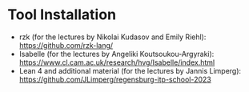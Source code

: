 # Tool Installation #

* rzk (for the lectures by Nikolai Kudasov and Emily Riehl): <a href="https://github.com/rzk-lang/">https://github.com/rzk-lang/</a>
* Isabelle (for the lectures by Angeliki Koutsoukou-Argyraki): <a href="https://www.cl.cam.ac.uk/research/hvg/Isabelle/index.html">https://www.cl.cam.ac.uk/research/hvg/Isabelle/index.html</a>
* Lean 4 and additional material (for the lectures by Jannis Limperg): <a href="https://github.com/JLimperg/regensburg-itp-school-2023">https://github.com/JLimperg/regensburg-itp-school-2023</a>
